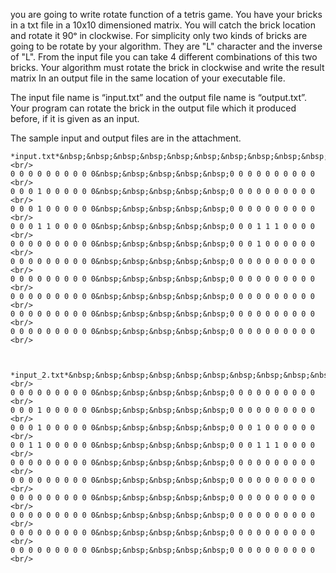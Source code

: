 

 you are going to write rotate function of a tetris game. You have your bricks in a txt file in a 10x10
dimensioned matrix. You will catch the brick location and rotate it 90ᵒ in clockwise. For simplicity only two kinds of
bricks are going to be rotate by your algorithm. They are "L" character and the inverse of "L". From the input file
you can take 4 different combinations of this two bricks. Your algorithm must rotate the brick in clockwise and
write the result matrix In an output file in the same location of your executable file.


The input file name is “input.txt” and the output file name is “output.txt”. Your program can rotate the brick in the
output file which it produced before, if it is given as an input.

The sample input and output files are in the attachment.

  
    *input.txt*&nbsp;&nbsp;&nbsp;&nbsp;&nbsp;&nbsp;&nbsp;&nbsp;&nbsp;&nbsp;&nbsp;&nbsp;&nbsp;&nbsp;&nbsp;&nbsp;&nbsp;&nbsp;&nbsp;&nbsp;&nbsp;*output.txt*<br/>
    0 0 0 0 0 0 0 0 0 0&nbsp;&nbsp;&nbsp;&nbsp;&nbsp;0 0 0 0 0 0 0 0 0 0  <br/>
    0 0 0 1 0 0 0 0 0 0&nbsp;&nbsp;&nbsp;&nbsp;&nbsp;0 0 0 0 0 0 0 0 0 0  <br/>
    0 0 0 1 0 0 0 0 0 0&nbsp;&nbsp;&nbsp;&nbsp;&nbsp;0 0 0 0 0 0 0 0 0 0  <br/>
    0 0 0 1 1 0 0 0 0 0&nbsp;&nbsp;&nbsp;&nbsp;&nbsp;0 0 0 1 1 1 0 0 0 0  <br/>
    0 0 0 0 0 0 0 0 0 0&nbsp;&nbsp;&nbsp;&nbsp;&nbsp;0 0 0 1 0 0 0 0 0 0  <br/>
    0 0 0 0 0 0 0 0 0 0&nbsp;&nbsp;&nbsp;&nbsp;&nbsp;0 0 0 0 0 0 0 0 0 0  <br/>
    0 0 0 0 0 0 0 0 0 0&nbsp;&nbsp;&nbsp;&nbsp;&nbsp;0 0 0 0 0 0 0 0 0 0  <br/>
    0 0 0 0 0 0 0 0 0 0&nbsp;&nbsp;&nbsp;&nbsp;&nbsp;0 0 0 0 0 0 0 0 0 0  <br/>
    0 0 0 0 0 0 0 0 0 0&nbsp;&nbsp;&nbsp;&nbsp;&nbsp;0 0 0 0 0 0 0 0 0 0  <br/>
    0 0 0 0 0 0 0 0 0 0&nbsp;&nbsp;&nbsp;&nbsp;&nbsp;0 0 0 0 0 0 0 0 0 0  <br/>



    *input_2.txt*&nbsp;&nbsp;&nbsp;&nbsp;&nbsp;&nbsp;&nbsp;&nbsp;&nbsp;&nbsp;&nbsp;&nbsp;&nbsp;&nbsp;&nbsp;&nbsp;&nbsp;*output_2.txt*<br/>
    0 0 0 0 0 0 0 0 0 0&nbsp;&nbsp;&nbsp;&nbsp;&nbsp;0 0 0 0 0 0 0 0 0 0  <br/>
    0 0 0 1 0 0 0 0 0 0&nbsp;&nbsp;&nbsp;&nbsp;&nbsp;0 0 0 0 0 0 0 0 0 0  <br/>
    0 0 0 1 0 0 0 0 0 0&nbsp;&nbsp;&nbsp;&nbsp;&nbsp;0 0 0 1 0 0 0 0 0 0  <br/>
    0 0 1 1 0 0 0 0 0 0&nbsp;&nbsp;&nbsp;&nbsp;&nbsp;0 0 0 1 1 1 0 0 0 0  <br/>
    0 0 0 0 0 0 0 0 0 0&nbsp;&nbsp;&nbsp;&nbsp;&nbsp;0 0 0 0 0 0 0 0 0 0  <br/>
    0 0 0 0 0 0 0 0 0 0&nbsp;&nbsp;&nbsp;&nbsp;&nbsp;0 0 0 0 0 0 0 0 0 0  <br/>
    0 0 0 0 0 0 0 0 0 0&nbsp;&nbsp;&nbsp;&nbsp;&nbsp;0 0 0 0 0 0 0 0 0 0  <br/>
    0 0 0 0 0 0 0 0 0 0&nbsp;&nbsp;&nbsp;&nbsp;&nbsp;0 0 0 0 0 0 0 0 0 0  <br/>
    0 0 0 0 0 0 0 0 0 0&nbsp;&nbsp;&nbsp;&nbsp;&nbsp;0 0 0 0 0 0 0 0 0 0  <br/>
    0 0 0 0 0 0 0 0 0 0&nbsp;&nbsp;&nbsp;&nbsp;&nbsp;0 0 0 0 0 0 0 0 0 0  <br/>


